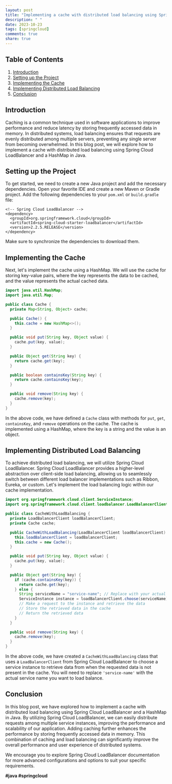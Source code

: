 ```yaml
---
layout: post
title: "Implementing a cache with distributed load balancing using Spring Cloud LoadBalancer and HashMap in Java"
description: " "
date: 2023-10-23
tags: [springcloud]
comments: true
share: true
---
```


## Table of Contents
1. [Introduction](#introduction)
2. [Setting up the Project](#setting-up-the-project)
3. [Implementing the Cache](#implementing-the-cache)
4. [Implementing Distributed Load Balancing](#implementing-distributed-load-balancing)
5. [Conclusion](#conclusion)

## Introduction<a name="introduction"></a>
Caching is a common technique used in software applications to improve performance and reduce latency by storing frequently accessed data in memory. In distributed systems, load balancing ensures that requests are evenly distributed among multiple servers, preventing any single server from becoming overwhelmed. In this blog post, we will explore how to implement a cache with distributed load balancing using Spring Cloud LoadBalancer and a HashMap in Java.

## Setting up the Project<a name="setting-up-the-project"></a>
To get started, we need to create a new Java project and add the necessary dependencies. Open your favorite IDE and create a new Maven or Gradle project. Add the following dependencies to your `pom.xml` or `build.gradle` file:

```
<!-- Spring Cloud LoadBalancer -->
<dependency>
  <groupId>org.springframework.cloud</groupId>
  <artifactId>spring-cloud-starter-loadbalancer</artifactId>
  <version>2.2.5.RELEASE</version>
</dependency>
```

Make sure to synchronize the dependencies to download them.

## Implementing the Cache<a name="implementing-the-cache"></a>
Next, let's implement the cache using a HashMap. We will use the cache for storing key-value pairs, where the key represents the data to be cached, and the value represents the actual cached data.

```java
import java.util.HashMap;
import java.util.Map;

public class Cache {
  private Map<String, Object> cache;

  public Cache() {
    this.cache = new HashMap<>();
  }

  public void put(String key, Object value) {
    cache.put(key, value);
  }

  public Object get(String key) {
    return cache.get(key);
  }

  public boolean containsKey(String key) {
    return cache.containsKey(key);
  }

  public void remove(String key) {
    cache.remove(key);
  }
}
```

In the above code, we have defined a `Cache` class with methods for `put`, `get`, `containsKey`, and `remove` operations on the cache. The cache is implemented using a HashMap, where the key is a string and the value is an object.

## Implementing Distributed Load Balancing<a name="implementing-distributed-load-balancing"></a>
To achieve distributed load balancing, we will utilize Spring Cloud LoadBalancer. Spring Cloud LoadBalancer provides a higher-level abstraction over client-side load balancing, allowing us to seamlessly switch between different load balancer implementations such as Ribbon, Eureka, or custom. Let's implement the load balancing logic within our cache implementation.

```java
import org.springframework.cloud.client.ServiceInstance;
import org.springframework.cloud.client.loadbalancer.LoadBalancerClient;

public class CacheWithLoadBalancing {
  private LoadBalancerClient loadBalancerClient;
  private Cache cache;

  public CacheWithLoadBalancing(LoadBalancerClient loadBalancerClient) {
    this.loadBalancerClient = loadBalancerClient;
    this.cache = new Cache();
  }

  public void put(String key, Object value) {
    cache.put(key, value);
  }

  public Object get(String key) {
    if (cache.containsKey(key)) {
      return cache.get(key);
    } else {
      String serviceName = "service-name"; // Replace with your actual service name
      ServiceInstance instance = loadBalancerClient.choose(serviceName);
      // Make a request to the instance and retrieve the data
      // Store the retrieved data in the cache
      // Return the retrieved data
    }
  }

  public void remove(String key) {
    cache.remove(key);
  }
}
```

In the above code, we have created a `CacheWithLoadBalancing` class that uses a `LoadBalancerClient` from Spring Cloud LoadBalancer to choose a service instance to retrieve data from when the requested data is not present in the cache. You will need to replace `'service-name'` with the actual service name you want to load balance.

## Conclusion<a name="conclusion"></a>
In this blog post, we have explored how to implement a cache with distributed load balancing using Spring Cloud LoadBalancer and a HashMap in Java. By utilizing Spring Cloud LoadBalancer, we can easily distribute requests among multiple service instances, improving the performance and scalability of our application. Adding caching further enhances the performance by storing frequently accessed data in memory. This combination of caching and load balancing can significantly improve the overall performance and user experience of distributed systems.

We encourage you to explore Spring Cloud LoadBalancer documentation for more advanced configurations and options to suit your specific requirements.

**#java #springcloud**